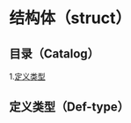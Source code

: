 # 结构体（struct）
## 目录（Catalog）
1.[定义类型](https://github.com/EvenBoom/GO-MYGO/edit/master/struct/README.md#定义类型)
## 定义类型（Def-type）
